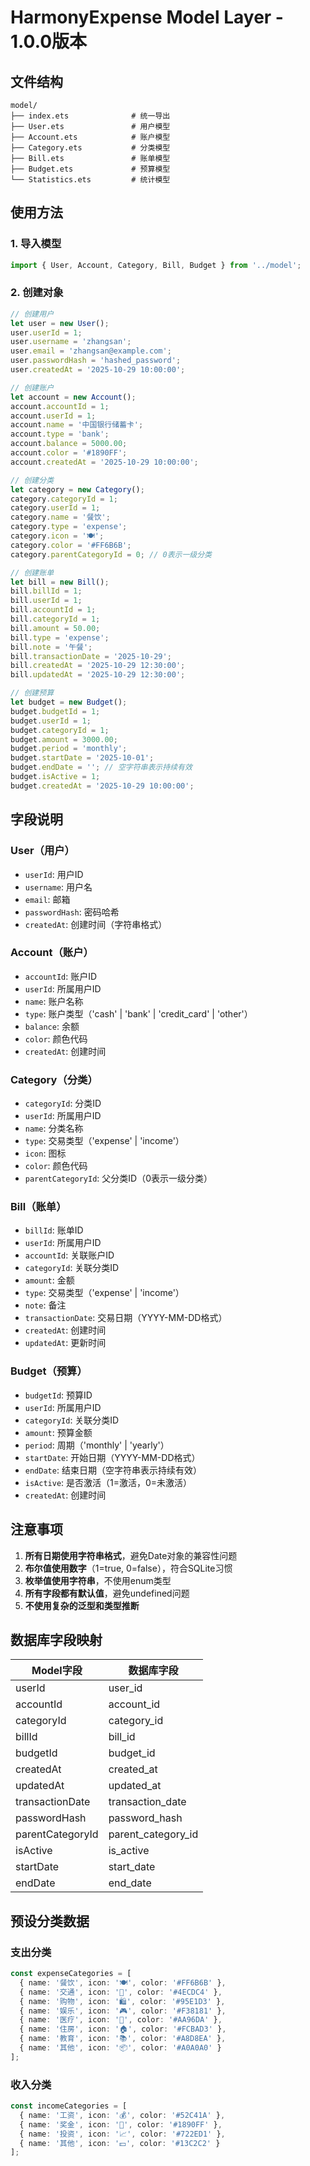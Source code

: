 # HarmonyExpense Model Layer - 1.0.0版本

## 文件结构

```
model/
├── index.ets              # 统一导出
├── User.ets               # 用户模型
├── Account.ets            # 账户模型
├── Category.ets           # 分类模型
├── Bill.ets               # 账单模型
├── Budget.ets             # 预算模型
└── Statistics.ets         # 统计模型
```

## 使用方法

### 1. 导入模型

```typescript
import { User, Account, Category, Bill, Budget } from '../model';
```

### 2. 创建对象

```typescript
// 创建用户
let user = new User();
user.userId = 1;
user.username = 'zhangsan';
user.email = 'zhangsan@example.com';
user.passwordHash = 'hashed_password';
user.createdAt = '2025-10-29 10:00:00';

// 创建账户
let account = new Account();
account.accountId = 1;
account.userId = 1;
account.name = '中国银行储蓄卡';
account.type = 'bank';
account.balance = 5000.00;
account.color = '#1890FF';
account.createdAt = '2025-10-29 10:00:00';

// 创建分类
let category = new Category();
category.categoryId = 1;
category.userId = 1;
category.name = '餐饮';
category.type = 'expense';
category.icon = '🍽️';
category.color = '#FF6B6B';
category.parentCategoryId = 0; // 0表示一级分类

// 创建账单
let bill = new Bill();
bill.billId = 1;
bill.userId = 1;
bill.accountId = 1;
bill.categoryId = 1;
bill.amount = 50.00;
bill.type = 'expense';
bill.note = '午餐';
bill.transactionDate = '2025-10-29';
bill.createdAt = '2025-10-29 12:30:00';
bill.updatedAt = '2025-10-29 12:30:00';

// 创建预算
let budget = new Budget();
budget.budgetId = 1;
budget.userId = 1;
budget.categoryId = 1;
budget.amount = 3000.00;
budget.period = 'monthly';
budget.startDate = '2025-10-01';
budget.endDate = ''; // 空字符串表示持续有效
budget.isActive = 1;
budget.createdAt = '2025-10-29 10:00:00';
```

## 字段说明

### User（用户）
- `userId`: 用户ID
- `username`: 用户名
- `email`: 邮箱
- `passwordHash`: 密码哈希
- `createdAt`: 创建时间（字符串格式）

### Account（账户）
- `accountId`: 账户ID
- `userId`: 所属用户ID
- `name`: 账户名称
- `type`: 账户类型（'cash' | 'bank' | 'credit_card' | 'other'）
- `balance`: 余额
- `color`: 颜色代码
- `createdAt`: 创建时间

### Category（分类）
- `categoryId`: 分类ID
- `userId`: 所属用户ID
- `name`: 分类名称
- `type`: 交易类型（'expense' | 'income'）
- `icon`: 图标
- `color`: 颜色代码
- `parentCategoryId`: 父分类ID（0表示一级分类）

### Bill（账单）
- `billId`: 账单ID
- `userId`: 所属用户ID
- `accountId`: 关联账户ID
- `categoryId`: 关联分类ID
- `amount`: 金额
- `type`: 交易类型（'expense' | 'income'）
- `note`: 备注
- `transactionDate`: 交易日期（YYYY-MM-DD格式）
- `createdAt`: 创建时间
- `updatedAt`: 更新时间

### Budget（预算）
- `budgetId`: 预算ID
- `userId`: 所属用户ID
- `categoryId`: 关联分类ID
- `amount`: 预算金额
- `period`: 周期（'monthly' | 'yearly'）
- `startDate`: 开始日期（YYYY-MM-DD格式）
- `endDate`: 结束日期（空字符串表示持续有效）
- `isActive`: 是否激活（1=激活，0=未激活）
- `createdAt`: 创建时间

## 注意事项

1. **所有日期使用字符串格式**，避免Date对象的兼容性问题
2. **布尔值使用数字**（1=true, 0=false），符合SQLite习惯
3. **枚举值使用字符串**，不使用enum类型
4. **所有字段都有默认值**，避免undefined问题
5. **不使用复杂的泛型和类型推断**

## 数据库字段映射

| Model字段 | 数据库字段 |
|----------|-----------|
| userId | user_id |
| accountId | account_id |
| categoryId | category_id |
| billId | bill_id |
| budgetId | budget_id |
| createdAt | created_at |
| updatedAt | updated_at |
| transactionDate | transaction_date |
| passwordHash | password_hash |
| parentCategoryId | parent_category_id |
| isActive | is_active |
| startDate | start_date |
| endDate | end_date |

## 预设分类数据

### 支出分类
```typescript
const expenseCategories = [
  { name: '餐饮', icon: '🍽️', color: '#FF6B6B' },
  { name: '交通', icon: '🚗', color: '#4ECDC4' },
  { name: '购物', icon: '🛍️', color: '#95E1D3' },
  { name: '娱乐', icon: '🎮', color: '#F38181' },
  { name: '医疗', icon: '💊', color: '#AA96DA' },
  { name: '住房', icon: '🏠', color: '#FCBAD3' },
  { name: '教育', icon: '📚', color: '#A8D8EA' },
  { name: '其他', icon: '📦', color: '#A0A0A0' }
];
```

### 收入分类
```typescript
const incomeCategories = [
  { name: '工资', icon: '💰', color: '#52C41A' },
  { name: '奖金', icon: '🎁', color: '#1890FF' },
  { name: '投资', icon: '📈', color: '#722ED1' },
  { name: '其他', icon: '💵', color: '#13C2C2' }
];
```
